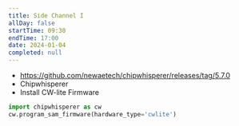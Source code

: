 ```yaml
---
title: Side Channel I
allDay: false
startTime: 09:30
endTime: 17:00
date: 2024-01-04
completed: null
---
```


- https://github.com/newaetech/chipwhisperer/releases/tag/5.7.0
- Chipwhisperer
- Install CW-lite Firmware

```python
import chipwhisperer as cw
cw.program_sam_firmware(hardware_type='cwlite')
```



